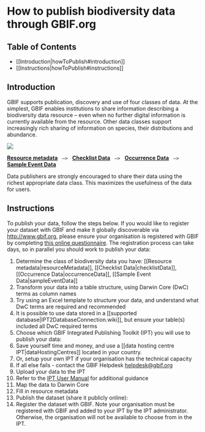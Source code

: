 # How to publish biodiversity data through GBIF.org

## Table of Contents
+ [[Introduction|howToPublish#introduction]]
+ [[Instructions|howToPublish#instructions]]

## Introduction

GBIF supports publication, discovery and use of four classes of data. At the simplest, GBIF enables institutions to share information describing a biodiversity data resource – even when no further digital information is currently available from the resource. Other data classes support increasingly rich sharing of information on species, their distributions and abundance. 

<img src='https://github.com/gbif/ipt/wiki/gbif-ipt-docs/ipt2/4classes-no-text.png' />

[**Resource metadata**](howToPublish#resource-metadata) &nbsp;&nbsp;``—>``&nbsp;&nbsp; [**Checklist Data**](howToPublish#checklist-data) &nbsp;&nbsp;``—>``&nbsp;&nbsp; [**Occurrence Data**](howToPublish#occurrence-data) &nbsp;&nbsp;``—>``&nbsp;&nbsp; [**Sample Event Data**](howToPublish#sample-event-data)

Data publishers are strongly encouraged to share their data using the richest appropriate data class. This maximizes the usefulness of the data for users. 

## Instructions
To publish your data, follow the steps below. If you would like to register your dataset with GBIF and make it globally discoverable via http://www.gbif.org, please ensure your organisation is registered with GBIF by completing [this online questionnaire](http://www.gbif.org/publishing-data/how-to-publish#/intro). The registration process can take days, so in parallel you should work to publish your data: 

1. Determine the class of biodiversity data you have: [[Resource metadata|resourceMetadata]], [[Checklist Data|checklistData]], [[Occurrence Data|occurrenceData]], [[Sample Event Data|sampleEventData]]  
3. Transform your data into a table structure, using Darwin Core (DwC) terms as column names
  1. Try using an Excel template to structure your data, and understand what DwC terms are required and recommended
  2. It is possible to use data stored in a [[supported database|IPT2DatabaseConnection.wiki]], but ensure your table(s) included all DwC required terms 
4. Choose which GBIF Integrated Publishing Toolkit (IPT) you will use to publish your data:
  1. Save yourself time and money, and use a [[data hosting centre IPT|dataHostingCentres]] located in your country.
  2. Or, setup your own IPT if your organisation has the technical capacity
  3. If all else fails - contact the GBIF Helpdesk <helpdesk@gbif.org>
5. Upload your data to the IPT
  1. Refer to the [IPT User Manual](https://github.com/gbif/ipt/wiki/IPT2ManualNotes.wiki) for additional guidance
6. Map the data to Darwin Core
7. Fill in resource metadata
8. Publish the dataset (share it publicly online):
9. Register the dataset with GBIF. Note your organisation must be registered with GBIF and added to your IPT by the IPT administrator. Otherwise, the organisation will not be available to choose from in the IPT. 

